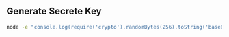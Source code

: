 ## Generate Secrete Key

```bash
node -e "console.log(require('crypto').randomBytes(256).toString('base64'));"
```
